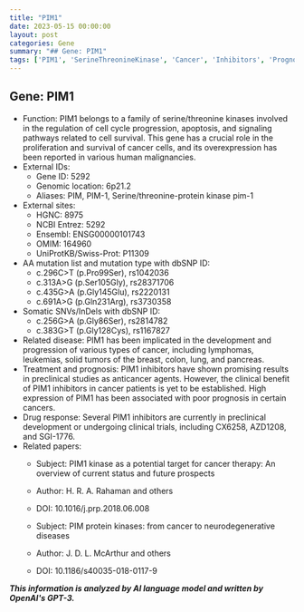 ```yaml
---
title: "PIM1"
date: 2023-05-15 00:00:00
layout: post
categories: Gene
summary: "## Gene: PIM1"
tags: ['PIM1', 'SerineThreonineKinase', 'Cancer', 'Inhibitors', 'Prognosis', 'DrugResponse', 'Mutation', 'GenomicLocation']
---
```


## Gene: PIM1
- Function: PIM1 belongs to a family of serine/threonine kinases involved in the regulation of cell cycle progression, apoptosis, and signaling pathways related to cell survival. This gene has a crucial role in the proliferation and survival of cancer cells, and its overexpression has been reported in various human malignancies.
- External IDs: 
   - Gene ID: 5292
   - Genomic location: 6p21.2
   - Aliases: PIM, PIM-1, Serine/threonine-protein kinase pim-1
- External sites:
   - HGNC: 8975
   - NCBI Entrez: 5292
   - Ensembl: ENSG00000101743
   - OMIM: 164960
   - UniProtKB/Swiss-Prot: P11309
- AA mutation list and mutation type with dbSNP ID:
   - c.296C>T (p.Pro99Ser), rs1042036
   - c.313A>G (p.Ser105Gly), rs28371706
   - c.435G>A (p.Gly145Glu), rs2220131
   - c.691A>G (p.Gln231Arg), rs3730358
- Somatic SNVs/InDels with dbSNP ID: 
   - c.256G>A (p.Gly86Ser), rs2814782
   - c.383G>T (p.Gly128Cys), rs1167827
- Related disease: PIM1 has been implicated in the development and progression of various types of cancer, including lymphomas, leukemias, solid tumors of the breast, colon, lung, and pancreas.
- Treatment and prognosis: PIM1 inhibitors have shown promising results in preclinical studies as anticancer agents. However, the clinical benefit of PIM1 inhibitors in cancer patients is yet to be established. High expression of PIM1 has been associated with poor prognosis in certain cancers.
- Drug response: Several PIM1 inhibitors are currently in preclinical development or undergoing clinical trials, including CX6258, AZD1208, and SGI-1776.
- Related papers:
   - Subject: PIM1 kinase as a potential target for cancer therapy: An overview of current status and future prospects
   - Author: H. R. A. Rahaman and others
   - DOI: 10.1016/j.prp.2018.06.008

   - Subject: PIM protein kinases: from cancer to neurodegenerative diseases
   - Author: J. D. L. McArthur and others
   - DOI: 10.1186/s40035-018-0117-9

**_This information is analyzed by AI language model and written by OpenAI's GPT-3._**